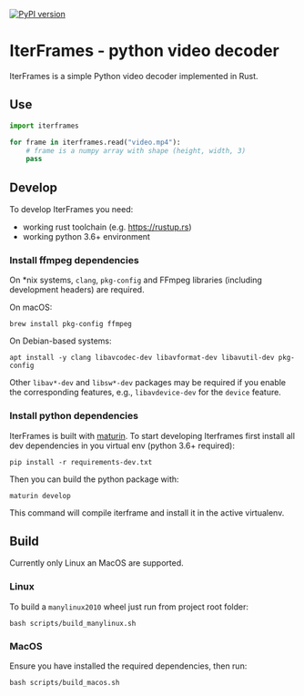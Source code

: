 [![PyPI version](https://badge.fury.io/py/iterframes.svg)](https://badge.fury.io/py/iterframes)

# IterFrames - python video decoder

IterFrames is a simple Python video decoder implemented in Rust.

## Use

```python
import iterframes

for frame in iterframes.read("video.mp4"):
    # frame is a numpy array with shape (height, width, 3)
    pass
```

## Develop

To develop IterFrames you need:

* working rust toolchain (e.g. https://rustup.rs)
* working python 3.6+ environment

### Install ffmpeg dependencies

On *nix systems, `clang`, `pkg-config` and FFmpeg libraries (including development headers) are required.

On macOS:

```shell
brew install pkg-config ffmpeg
```

On Debian-based systems:

```shell
apt install -y clang libavcodec-dev libavformat-dev libavutil-dev pkg-config
```

Other `libav*-dev` and `libsw*-dev` packages may be required if you enable the corresponding features,
e.g., `libavdevice-dev` for the `device` feature.

### Install python dependencies

IterFrames is built with [maturin](https://github.com/PyO3/maturin). To start developing Iterframes first install all dev dependencies in you virtual env (python 3.6+ required):

```shell
pip install -r requirements-dev.txt
```

Then you can build the python package with:

```
maturin develop
```

This command will compile iterframe and install it in the active virtualenv.

## Build

Currently only Linux an MacOS are supported. 


### Linux
To build a `manylinux2010` wheel just run from project root folder:

```shell
bash scripts/build_manylinux.sh
```

### MacOS

Ensure you have installed the required dependencies, then run:

```shell
bash scripts/build_macos.sh
```